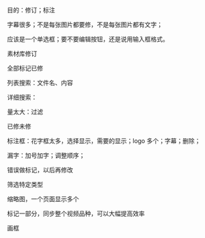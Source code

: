 
目的：修订；标注  

字幕很多；不是每张图片都要修，不是每张图片都有文字；   

应该是一个单选框；要不要编辑按钮，还是说用输入框格式。   




素材库修订   

全部标记已修   

列表搜索：文件名、内容     

详细搜索：      

量太大：过滤   

已修未修   

标注框：花字框太多，选择显示，需要的显示；logo 多个；字幕；删除；   

漏字：加号加字；调整顺序；   

错误做标记，以后再修改      

筛选特定类型   

缩略图，一个页面显示多个   

标记一部分，同步整个视频品种，可以大幅提高效率   


画框   









